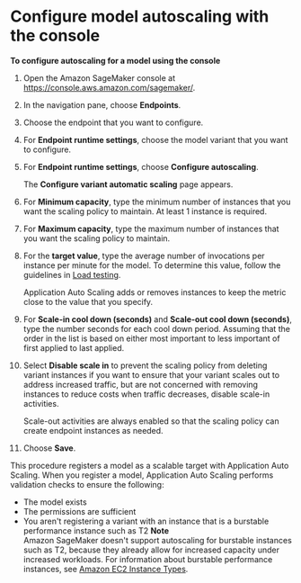 # Configure model autoscaling with the console<a name="endpoint-auto-scaling-add-console"></a>

**To configure autoscaling for a model using the console**

1. Open the Amazon SageMaker console at [https://console\.aws\.amazon\.com/sagemaker/](https://console.aws.amazon.com/sagemaker/)\.

1. In the navigation pane, choose **Endpoints**\. 

1. Choose the endpoint that you want to configure\.

1. For **Endpoint runtime settings**, choose the model variant that you want to configure\.

1. For **Endpoint runtime settings**, choose **Configure autoscaling**\.

   The **Configure variant automatic scaling** page appears\.

1. For **Minimum capacity**, type the minimum number of instances that you want the scaling policy to maintain\. At least 1 instance is required\.

1. For **Maximum capacity**, type the maximum number of instances that you want the scaling policy to maintain\.

1. For the **target value**, type the average number of invocations per instance per minute for the model\. To determine this value, follow the guidelines in [Load testing](endpoint-scaling-loadtest.md)\.

   Application Auto Scaling adds or removes instances to keep the metric close to the value that you specify\.

1. For **Scale\-in cool down \(seconds\)** and **Scale\-out cool down \(seconds\)**, type the number seconds for each cool down period\. Assuming that the order in the list is based on either most important to less important of first applied to last applied\.

1. Select **Disable scale in** to prevent the scaling policy from deleting variant instances if you want to ensure that your variant scales out to address increased traffic, but are not concerned with removing instances to reduce costs when traffic decreases, disable scale\-in activities\.

   Scale\-out activities are always enabled so that the scaling policy can create endpoint instances as needed\.

1. Choose **Save**\.

This procedure registers a model as a scalable target with Application Auto Scaling\. When you register a model, Application Auto Scaling performs validation checks to ensure the following:
+ The model exists
+ The permissions are sufficient
+ You aren't registering a variant with an instance that is a burstable performance instance such as T2
**Note**  
Amazon SageMaker doesn't support autoscaling for burstable instances such as T2, because they already allow for increased capacity under increased workloads\. For information about burstable performance instances, see [Amazon EC2 Instance Types](https://aws.amazon.com/ec2/instance-types/)\.